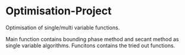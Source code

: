 # Optimisation-Project
Optimisation of single/multi variable functions.

Main function contains bounding phase method and secant method as single variable algorithms.
Funcitons contains the tried out functions.
